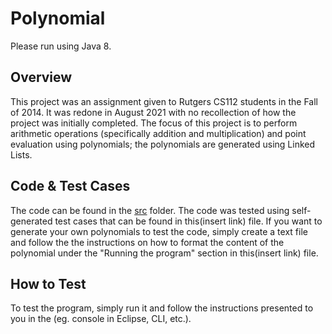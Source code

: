 # Polynomial

Please run using Java 8.

## Overview

This project was an assignment given to Rutgers CS112 students in the Fall of 2014. It was redone in August 2021 with no recollection
of how the project was initially completed. The focus of this project is to perform arithmetic operations (specifically addition
and multiplication) and point evaluation using polynomials; the polynomials are generated using Linked Lists.

## Code & Test Cases

The code can be found in the [src](https://github.com/urvishp13/Polynomial/tree/main/src/poly) folder. The code was tested using self-generated test cases that can be found in this(insert link) 
file. If you want to generate your own polynomials to test the code, simply create a text file and follow the the instructions on 
how to format the content of the polynomial under the "Running the program" section in this(insert link) file. 

## How to Test

To test the program, simply run it and follow the instructions presented to you in the (eg. console in Eclipse, CLI, etc.).
